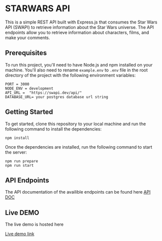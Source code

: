 
#  STARWARS API
This is a simple REST API built with Express.js that consumes the Star Wars API (SWAPI) to retrieve information about the Star Wars universe. The API endpoints allow you to retrieve information about characters, films, and make your comments.

  
##  Prerequisites

To run this project, you'll need to have Node.js and npm installed on your machine. You'll also need to rename `example.env` to `.env` file in the root directory of the project with the following environment variables:

    PORT = 3000
    NODE_ENV = development
    API_URL =  "https://swapi.dev/api/"
    DATABASE_URL= your postgres database url string
    
## Getting Started

To get started, clone this repository to your local machine and run the following command to install the dependencies:

    npm install
 Once the dependencies are installed, run the following command to start the server:
 

    npm run prepare
    npm run start

## API Endpoints

The API documentation of the availible endpoints can be found here
[API DOC](https://mystarwars.up.railway.app/api-doc)

## Live DEMO
The live demo is hosted here

[Live demo link](https://mystarwars.up.railway.app/)
